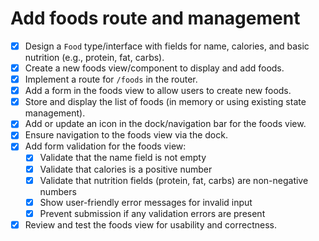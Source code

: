 # Add foods route and management

- [x] Design a `Food` type/interface with fields for name, calories, and basic nutrition (e.g., protein, fat, carbs).
- [x] Create a new foods view/component to display and add foods.
- [x] Implement a route for `/foods` in the router.
- [x] Add a form in the foods view to allow users to create new foods.
- [x] Store and display the list of foods (in memory or using existing state management).
- [x] Add or update an icon in the dock/navigation bar for the foods view.
- [x] Ensure navigation to the foods view via the dock.
- [x] Add form validation for the foods view:
  - [x] Validate that the name field is not empty
  - [x] Validate that calories is a positive number
  - [x] Validate that nutrition fields (protein, fat, carbs) are non-negative numbers
  - [x] Show user-friendly error messages for invalid input
  - [x] Prevent submission if any validation errors are present
- [x] Review and test the foods view for usability and correctness.
